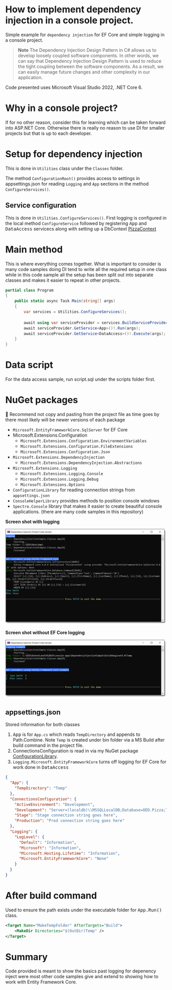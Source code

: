 ﻿# How to implement dependency injection in a console project.

Simple example for `dependency injection` for EF Core and simple logging in a console project. 

> **Note**
>The Dependency Injection Design Pattern in C# allows us to develop loosely coupled software components. In other words, we can say that Dependency Injection Design Pattern is used to reduce the tight coupling between the software components. As a result, we can easily manage future changes and other complexity in our application.

Code presented uses Microsoft Visual Studio 2022, .NET Core 6.

# Why in a console project?

If for no other reason, consider this for learning which can be taken forward into ASP.NET Core. Otherwise there is really no reason to use DI for smaller projects but that is up to each developer.

# Setup for dependency injection

This is done in `Utilities` class under the `Classes` folder.

The method `ConfigurationRoot()` provides access to settings in appsettings.json for reading `Logging` and `App` sections in the method `ConfigureServices()`.

## Service configuration

This is done in `Utilities.ConfigureServices()`. First logging is configured in the local method `ConfigureService` followed by registering  <kbd>App</kbd> and  <kbd>DataAccess</kbd> servicecs along with setting up a DbContext [PizzaContext](https://github.com/karenpayneoregon/console-apps/blob/master/DependencyInjectionSimple/Data/PizzaContext.cs)


# Main method

This is where everything comes together. What is important to consider is many code samples doing DI tend to write all the required setup in one class while in this code sample all the setup has been split out into separate classes and makes it easier to repeat in other projects.

```csharp
partial class Program
{
    public static async Task Main(string[] args)
    {
        var services = Utilities.ConfigureServices();

        await using var serviceProvider = services.BuildServiceProvider();
        await serviceProvider.GetService<App>()!.Run(args);
        await serviceProvider.GetService<DataAccess>()!.Execute(args);
    }
}
```


# Data script

For the data access sample, run script.sql under the scripts folder first.

# NuGet packages

:beginner: Recommend not copy and pasting from the project file as time goes by there most likely will be newer versions of each package

- `Microsoft.EntityFrameworkCore.SqlServer` for EF Core
- Microsoft.Extensions.Configuration
    - `Microsoft.Extensions.Configuration.EnvironmentVariables`
    - `Microsoft.Extensions.Configuration.FileExtensions`
    - `Microsoft.Extensions.Configuration.Json`
- `Microsoft.Extensions.DependencyInjection`
    - `Microsoft.Extensions.DependencyInjection.Abstractions`
- `Microsoft.Extensions.Logging`
    - `Microsoft.Extensions.Logging.Console`
    - `Microsoft.Extensions.Logging.Debug`
    - `Microsoft.Extensions.Options`
- `ConfigurationLibrary` for reading connection strings from `appsettings.json`
- `ConsoleHelperLibrary` provides methods to position console windows
- `Spectre.Console`  library that makes it easier to create beautiful console applications. (there are many code samples in this repository)

**Screen shot with logging**

![Screen](assets/screen.png)

**Screen shot without EF Core logging**

![Screen No Ef Log](assets/screen_no_ef_log.png)

## appsettings.json

Stored information for both classes

1.  <kbd>App</kbd> is for `App.cs` which reads `TempDirectory` and appends to Path.Combine. Note `Temp` is created under bin folder via a MS Build after build command in the project file.
1. ConnectionsConfiguration is read in via my NuGet package [ConfigurationLibrary](https://www.nuget.org/packages/ConfigurationLibrary/).
1. `Logging.Microsoft.EntityFrameworkCore` turns off logging for EF Core for work done in <kbd>DataAccess</kbd>

```json
{
  "App": {
    "TempDirectory": "Temp"
  },
  "ConnectionsConfiguration": {
    "ActiveEnvironment": "Development",
    "Development": "Server=(localdb)\\MSSQLLocalDB;Database=OED.Pizza;Trusted_Connection=True",
    "Stage": "Stage connection string goes here",
    "Production": "Prod connection string goes here"
  },
  "Logging": {
    "LogLevel": {
      "Default": "Information",
      "Microsoft": "Information",
      "Microsoft.Hosting.Lifetime": "Information",
      "Microsoft.EntityFrameworkCore": "None"
    }
  }
}
```

# After build command

Used to ensure the path exists under the executable folder for <kbd>App.Run()</kbd> class.

```xml
<Target Name="MakeTempFolder" AfterTargets="Build">
	<MakeDir Directories="$(OutDir)Temp" />
</Target>
```

# Summary

Code provided is meant to show the basics past logging for depenency inject were most other code samples give and extend to showing how to work with Entity Framework Core.